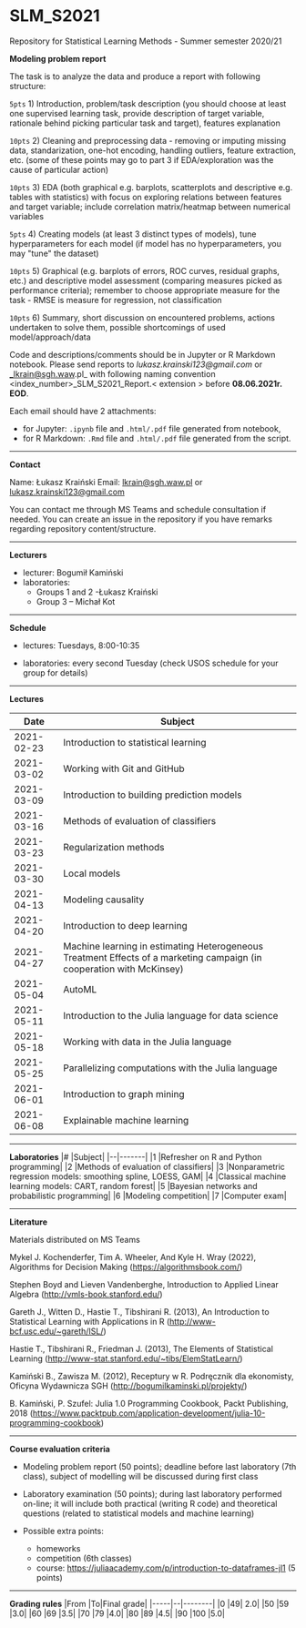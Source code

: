 # SLM_S2021
Repository for Statistical Learning Methods - Summer semester 2020/21

**Modeling problem report**

The task is to analyze the data and produce a report with following structure:

`5pts` 1) Introduction, problem/task description (you should choose at least one supervised learning task, provide description of target variable, rationale behind picking particular task and target), features explanation

`10pts` 2) Cleaning and preprocessing data - removing or imputing missing data, standarization, one-hot encoding, handling outliers, feature extraction, etc. (some of these points may go to part 3 if EDA/exploration was the cause of particular action)

`10pts` 3) EDA (both graphical e.g. barplots, scatterplots and descriptive e.g. tables with statistics) with focus on exploring relations between features and target variable; include correlation matrix/heatmap between numerical variables

`5pts` 4) Creating models (at least 3 distinct types of models), tune hyperparameters for each model (if model has no hyperparameters, you may "tune" the dataset)

`10pts` 5) Graphical (e.g. barplots of errors, ROC curves, residual graphs, etc.) and descriptive model assessment (comparing measures picked as performance criteria); remember to choose appropriate measure for the task - RMSE is measure for regression, not classification

`10pts` 6) Summary, short discussion on encountered problems, actions undertaken to solve them, possible shortcomings of used model/approach/data

Code and descriptions/comments should be in Jupyter or R Markdown notebook. Please send reports to _lukasz.krainski123@gmail.com_ or _lkrain@sgh.waw.pl_ with following naming convention <index_number>_SLM_S2021_Report.< extension > before **08.06.2021r. EOD**. 
  
Each email should have 2 attachments: 
- for Jupyter: `.ipynb` file and `.html/.pdf` file generated from notebook, 
- for R Markdown:  `.Rmd` file and `.html/.pdf` file generated from the script.

---
**Contact**

Name: Łukasz Kraiński
Email: lkrain@sgh.waw.pl or lukasz.krainski123@gmail.com

You can contact me through MS Teams and schedule consultation if needed. You can create an issue in the repository if you have remarks regarding repository content/structure.

---
**Lecturers**

* lecturer: Bogumił Kamiński
* laboratories: 
  * Groups 1 and 2 -Łukasz Kraiński
  * Group 3 – Michał Kot

---
**Schedule**

* lectures: Tuesdays, 8:00-10:35

* laboratories: every second Tuesday (check USOS schedule for your group for details)

---
**Lectures**

|Date |Subject|
|-----|-------|
|2021-02-23 | Introduction to statistical learning|
|2021-03-02 | Working with Git and GitHub|
|2021-03-09 |Introduction to building prediction models|
|2021-03-16 | Methods of evaluation of classifiers|
|2021-03-23 | Regularization methods|
|2021-03-30 | Local models|
|2021-04-13 | Modeling causality|
|2021-04-20 | Introduction to deep learning|
|2021-04-27 | Machine learning in estimating Heterogeneous Treatment Effects of a marketing campaign (in cooperation with McKinsey)|
|2021-05-04 | AutoML|
|2021-05-11 | Introduction to the Julia language for data science|
|2021-05-18 | Working with data in the Julia language|
|2021-05-25 | Parallelizing computations with the Julia language|
|2021-06-01 | Introduction to graph mining|
|2021-06-08 | Explainable machine learning|

---
**Laboratories**
|# |Subject|
|--|-------|
|1 |Refresher on R and Python programming|
|2 |Methods of evaluation of classifiers|
|3 |Nonparametric regression models: smoothing spline, LOESS, GAM|
|4 |Classical machine learning models: CART, random forest|
|5 |Bayesian networks and probabilistic programming|
|6 |Modeling competition|
|7 |Computer exam|

---
**Literature**

Materials distributed on MS Teams

Mykel J. Kochenderfer, Tim A. Wheeler, And Kyle H. Wray (2022), Algorithms for Decision Making (https://algorithmsbook.com/)

Stephen Boyd and Lieven Vandenberghe, Introduction to Applied Linear Algebra
(http://vmls-book.stanford.edu/)

Gareth J., Witten D., Hastie T., Tibshirani R. (2013), An Introduction to Statistical Learning
with Applications in R (http://www-bcf.usc.edu/~gareth/ISL/)

Hastie T., Tibshirani R., Friedman J. (2013), The Elements of Statistical Learning
(http://www-stat.stanford.edu/~tibs/ElemStatLearn/)

Kamiński B., Zawisza M. (2012), Receptury w R. Podręcznik dla ekonomisty, Oficyna
Wydawnicza SGH (http://bogumilkaminski.pl/projekty/)

B. Kamiński, P. Szufel: Julia 1.0 Programming Cookbook, Packt Publishing, 2018
(https://www.packtpub.com/application-development/julia-10-programming-cookbook)

---
**Course evaluation criteria**

* Modeling problem report (50 points); deadline before last laboratory (7th class), subject of modelling will be discussed during first class

* Laboratory examination (50 points); during last laboratory performed on-line; it will include both practical (writing R code) and theoretical questions (related to statistical models and machine learning)

* Possible extra points: 
  * homeworks
  * competition (6th classes)
  * course: https://juliaacademy.com/p/introduction-to-dataframes-jl1 (5 points)

---
**Grading rules**
|From |To|Final grade|
|-----|--|--------|
|0 |49| 2.0|
|50 |59 |3.0|
|60 |69 |3.5|
|70 |79 |4.0|
|80 |89 |4.5|
|90 |100 |5.0|
